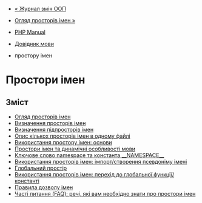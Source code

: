 - [« Журнал змін ООП](language.oop5.changelog.md)
- [Огляд просторів імен »](language.namespaces.rationale.md)

- [PHP Manual](index.md)
- [Довідник мови](langref.md)
- простору імен

# Простори імен

## Зміст

- [Огляд просторів імен](language.namespaces.rationale.md)
- [Визначення просторів імен](language.namespaces.definition.md)
- [Визначення підпросторів імен](language.namespaces.nested.md)
- [Опис кількох просторів імен в одному
файлі](language.namespaces.definitionmultiple.md)
- [Використання простору імен:
основи](language.namespaces.basics.md)
- [Простори імен та динамічні особливості
мови](language.namespaces.dynamic.md)
- [Ключове слово namespace та константа
\_\_NAMESPACE\_\_](language.namespaces.nsconstants.md)
- [Використання просторів імен: імпорт/створення псевдоніму
імені](language.namespaces.importing.md)
- [Глобальний простір](language.namespaces.global.md)
- [Використання просторів імен: перехід до глобальної
функції/константі](language.namespaces.fallback.md)
- [Правила дозволу імен](language.namespaces.rules.md)
- [Часті питання (FAQ): речі, які вам необхідно знати
про простори імен](language.namespaces.faq.md)
